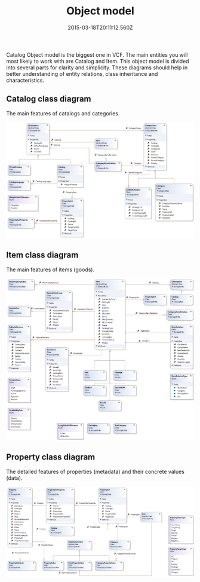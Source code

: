 ﻿---
title: Object model
description: Object model
layout: docs
date: 2015-03-18T20:11:12.560Z
priority: 1
---
Catalog Object model is the biggest one in VCF. The main entities you will most likely to work with are Catalog and Item. This object model is divided into several parts for clarity and simplicity. These diagrams should help in better understanding of entity relations, class inheritance and characteristics.

## Catalog class diagram

The main features of catalogs and categories.

<img src="../../../assets/images/docs/image2013-10-18_16_30_3.png" />

## Item class diagram

The main features of items (goods).

<img src="../../../assets/images/docs/image2013-10-18_16_28_59.png" />

## Property class diagram

The detailed features of properties (metadata) and their concrete values (data).

<img src="../../../assets/images/docs/image2013-10-18_16_30_43.png" />
